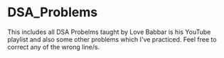 # DSA_Problems
This includes all DSA Probelms taught by Love Babbar is his YouTube playlist and also some other problems which I've practiced.
Feel free to correct any of the wrong line/s.
